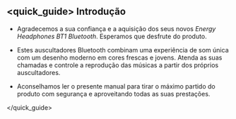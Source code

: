 ## <quick_guide> Introdução

*	Agradecemos a sua confiança e a aquisição dos seus novos *Energy Headphones BT1 Bluetooth*. Esperamos que desfrute do produto.

*	Estes auscultadores Bluetooth combinam uma experiência de som única com um desenho moderno em cores frescas e jovens. Atenda as suas chamadas e controle a reprodução das músicas a partir dos próprios auscultadores. 

* Aconselhamos ler o presente manual para tirar o máximo partido do produto com segurança e aproveitando todas as suas prestações.

</unique> </quick_guide>

